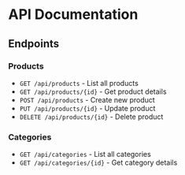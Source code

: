 # API Documentation

## Endpoints

### Products
- `GET /api/products` - List all products
- `GET /api/products/{id}` - Get product details
- `POST /api/products` - Create new product
- `PUT /api/products/{id}` - Update product
- `DELETE /api/products/{id}` - Delete product

### Categories
- `GET /api/categories` - List all categories
- `GET /api/categories/{id}` - Get category details
